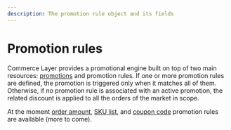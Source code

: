 ```yaml
---
description: The promotion rule object and its fields
---
```


# Promotion rules

Commerce Layer provides a promotional engine built on top of two main resources: [promotions](https://docs.commercelayer.io/api/resources/promotions) and promotion rules. If one or more promotion rules are defined, the promotion is triggered only when it matches all of them. Otherwise, if no promotion rule is associated with an active promotion, the related discount is applied to all the orders of the market in scope.

At the moment [order amount](https://docs.commercelayer.io/api/resources/order_amount_promotion_rules), [SKU list](https://docs.commercelayer.io/api/resources/sku_list_promotion_rules), and [coupon code](https://docs.commercelayer.io/api/resources/coupon_codes_promotion_rules) promotion rules are available (more to come).

